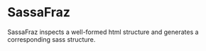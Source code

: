 SassaFraz
=========

SassaFraz inspects a well-formed html structure and generates a corresponding sass structure.
